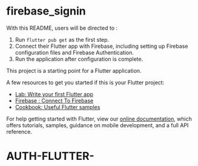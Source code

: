 # firebase_signin

With this README, users will be directed to :

1. Run `flutter pub get` as the first step.
2. Connect their Flutter app with Firebase, including setting up Firebase configuration files and Firebase Authentication.
3. Run the application after configuration is complete.

This project is a starting point for a Flutter application.

A few resources to get you started if this is your Flutter project:

- [Lab: Write your first Flutter app](https://flutter.dev/docs/get-started/codelab)
- [Firebase : Connect To Firebase](https://firebase.google.com/docs/flutter/setup)
- [Cookbook: Useful Flutter samples](https://flutter.dev/docs/cookbook)

For help getting started with Flutter, view our
[online documentation](https://flutter.dev/docs), which offers tutorials,
samples, guidance on mobile development, and a full API reference.
# AUTH-FLUTTER-
